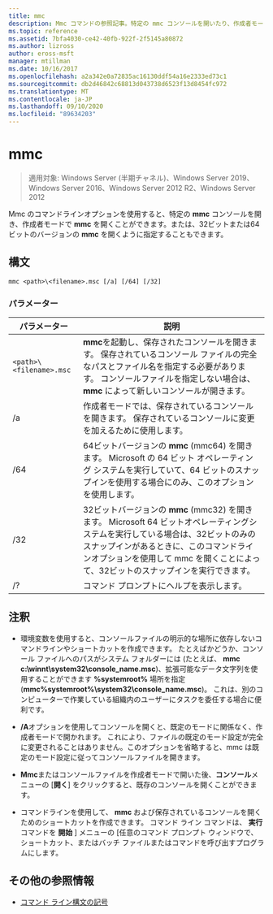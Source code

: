 ```yaml
---
title: mmc
description: Mmc コマンドの参照記事。特定の mmc コンソールを開いたり、作成者モードで mmc を開いたり、32ビットまたは64ビットバージョンの mmc を開くように指定したりできます。
ms.topic: reference
ms.assetid: 7bfa4030-ce42-40fb-922f-2f5145a80872
ms.author: lizross
author: eross-msft
manager: mtillman
ms.date: 10/16/2017
ms.openlocfilehash: a2a342e0a72835ac16130ddf54a16e2333ed73c1
ms.sourcegitcommit: db2d46842c68813d043738d6523f13d8454fc972
ms.translationtype: MT
ms.contentlocale: ja-JP
ms.lasthandoff: 09/10/2020
ms.locfileid: "89634203"
---
```

# <a name="mmc"></a>mmc

> 適用対象: Windows Server (半期チャネル)、Windows Server 2019、Windows Server 2016、Windows Server 2012 R2、Windows Server 2012

Mmc のコマンドラインオプションを使用すると、特定の **mmc** コンソールを開き、作成者モードで **mmc** を開くことができます。または、32ビットまたは64ビットのバージョンの **mmc** を開くように指定することもできます。

## <a name="syntax"></a>構文

```
mmc <path>\<filename>.msc [/a] [/64] [/32]
```

### <a name="parameters"></a>パラメーター

| パラメーター | 説明 |
| --------- | ----------- |
| `<path>\<filename>.msc` | **mmc**を起動し、保存されたコンソールを開きます。 保存されているコンソール ファイルの完全なパスとファイル名を指定する必要があります。 コンソールファイルを指定しない場合は、 **mmc** によって新しいコンソールが開きます。 |
| /a | 作成者モードでは、保存されているコンソールを開きます。  保存されているコンソールに変更を加えるために使用します。 |
| /64 | 64ビットバージョンの **mmc** (mmc64) を開きます。 Microsoft の 64 ビット オペレーティング システムを実行していて、64 ビットのスナップインを使用する場合にのみ、このオプションを使用します。 |
| /32 | 32ビットバージョンの **mmc** (mmc32) を開きます。 Microsoft 64 ビットオペレーティングシステムを実行している場合は、32ビットのみのスナップインがあるときに、このコマンドラインオプションを使用して mmc を開くことによって、32ビットのスナップインを実行できます。 |
| /? | コマンド プロンプトにヘルプを表示します。 |

## <a name="remarks"></a>注釈

- 環境変数を使用すると、コンソールファイルの明示的な場所に依存しないコマンドラインやショートカットを作成できます。 たとえばかどうか、コンソール ファイルへのパスがシステム フォルダーには (たとえば、 **mmc c:\winnt\system32\console_name.msc**)、拡張可能なデータ文字列を使用することができます **%systemroot%** 場所を指定 (**mmc%systemroot%\system32\console_name.msc**)。 これは、別のコンピューターで作業している組織内のユーザーにタスクを委任する場合に便利です。

- **/A**オプションを使用してコンソールを開くと、既定のモードに関係なく、作成者モードで開かれます。 これにより、ファイルの既定のモード設定が完全に変更されることはありません。このオプションを省略すると、mmc は既定のモード設定に従ってコンソールファイルを開きます。

- **Mmc**またはコンソールファイルを作成者モードで開いた後、**コンソール**メニューの [**開く**] をクリックすると、既存のコンソールを開くことができます。

- コマンドラインを使用して、 **mmc** および保存されているコンソールを開くためのショートカットを作成できます。 コマンド ライン コマンドは、 **実行** コマンドを **開始** ] メニューの [任意のコマンド プロンプト ウィンドウで、ショートカット、またはバッチ ファイルまたはコマンドを呼び出すプログラムにします。

## <a name="additional-references"></a>その他の参照情報

- [コマンド ライン構文の記号](command-line-syntax-key.md)

